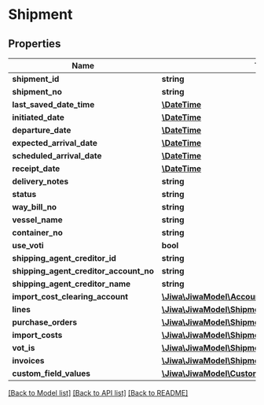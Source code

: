 # Shipment

## Properties
Name | Type | Description | Notes
------------ | ------------- | ------------- | -------------
**shipment_id** | **string** |  | [optional] 
**shipment_no** | **string** |  | [optional] 
**last_saved_date_time** | [**\DateTime**](\DateTime.md) |  | [optional] 
**initiated_date** | [**\DateTime**](\DateTime.md) |  | [optional] 
**departure_date** | [**\DateTime**](\DateTime.md) |  | [optional] 
**expected_arrival_date** | [**\DateTime**](\DateTime.md) |  | [optional] 
**scheduled_arrival_date** | [**\DateTime**](\DateTime.md) |  | [optional] 
**receipt_date** | [**\DateTime**](\DateTime.md) |  | [optional] 
**delivery_notes** | **string** |  | [optional] 
**status** | **string** |  | [optional] 
**way_bill_no** | **string** |  | [optional] 
**vessel_name** | **string** |  | [optional] 
**container_no** | **string** |  | [optional] 
**use_voti** | **bool** |  | [optional] 
**shipping_agent_creditor_id** | **string** |  | [optional] 
**shipping_agent_creditor_account_no** | **string** |  | [optional] 
**shipping_agent_creditor_name** | **string** |  | [optional] 
**import_cost_clearing_account** | [**\Jiwa\JiwaModel\Account**](Account.md) |  | [optional] 
**lines** | [**\Jiwa\JiwaModel\ShipmentLine[]**](ShipmentLine.md) |  | [optional] 
**purchase_orders** | [**\Jiwa\JiwaModel\ShipmentPurchaseOrderReceived[]**](ShipmentPurchaseOrderReceived.md) |  | [optional] 
**import_costs** | [**\Jiwa\JiwaModel\ShipmentImportCost[]**](ShipmentImportCost.md) |  | [optional] 
**vot_is** | [**\Jiwa\JiwaModel\ShipmentVOTI[]**](ShipmentVOTI.md) |  | [optional] 
**invoices** | [**\Jiwa\JiwaModel\ShipmentInvoice[]**](ShipmentInvoice.md) |  | [optional] 
**custom_field_values** | [**\Jiwa\JiwaModel\CustomFieldValue[]**](CustomFieldValue.md) |  | [optional] 

[[Back to Model list]](../README.md#documentation-for-models) [[Back to API list]](../README.md#documentation-for-api-endpoints) [[Back to README]](../README.md)


